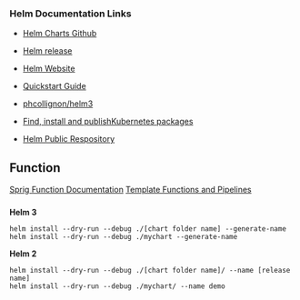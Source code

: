 ### Helm Documentation Links

* [Helm Charts Github](https://github.com/helm/charts/tree/master/stable)

* [Helm release](https://github.com/helm/helm/releases)

* [Helm Website](https://helm.sh/)

* [Quickstart Guide](https://helm.sh/docs/intro/quickstart/)

* [phcollignon/helm3](https://github.com/phcollignon/helm3)

* [Find, install and publishKubernetes packages](https://artifacthub.io/)

* [Helm Public Respository](https://artifacthub.io/)

## Function
[Sprig Function Documentation](http://masterminds.github.io/sprig/)
[Template Functions and Pipelines](https://helm.sh/docs/chart_template_guide/functions_and_pipelines/)


### 
**Helm 3**
```
helm install --dry-run --debug ./[chart folder name] --generate-name
helm install --dry-run --debug ./mychart --generate-name
```

**Helm 2**
```
helm install --dry-run --debug ./[chart folder name]/ --name [release name]
helm install --dry-run --debug ./mychart/ --name demo
```